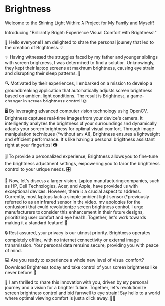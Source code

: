 # Brightness

Welcome to the Shining Light Within: A Project for My Family and Myself!

Introducing "Brilliantly Bright: Experience Visual Comfort with Brightness!"

👋 Hello everyone! I am delighted to share the personal journey that led to the creation of Brightness. 💡

✨ Having witnessed the struggles faced by my father and younger siblings with screen brightness, I was determined to find a solution. Unknowingly, they kept their laptop screens at maximum brightness, causing eye strain and disrupting their sleep patterns. 👀

🔍 Motivated by their experiences, I embarked on a mission to develop a groundbreaking application that automatically adjusts screen brightness based on ambient light conditions. The result is Brightness, a game-changer in screen brightness control! 🌞

🖥️ By leveraging advanced computer vision technology using OpenCV, Brightness captures real-time images from your device's camera. It intelligently analyzes the brightness of your surroundings and dynamically adapts your screen brightness for optimal visual comfort. Through image manipulation techniques (*without any AI), Brightness ensures a lightweight and efficient performance. It's like having a personal brightness assistant right at your fingertips! 📷

🎚️ To provide a personalized experience, Brightness allows you to fine-tune the brightness adjustment settings, empowering you to tailor the brightness control to your unique needs. 🎛️

🚀 Now, let's discuss a larger vision. Laptop manufacturing companies, such as HP, Dell Technologies, Acer, and Apple, have provided us with exceptional devices. However, there is a crucial aspect to address. Currently, most laptops lack a simple ambient light sensor (*previously referred to as an infrared sensor in the video, my apologies for the confusion) that could revolutionize screen brightness control. I urge manufacturers to consider this enhancement in their future designs, prioritizing user comfort and eye health. Together, let's work towards making it a standard feature! 🌟

🔒 Rest assured, your privacy is our utmost priority. Brightness operates completely offline, with no internet connectivity or external image transmission. Your personal data remains secure, providing you with peace of mind.

💻 Are you ready to experience a whole new level of visual comfort? Download Brightness today and take control of your screen brightness like never before! 🌈

🙏 I am thrilled to share this innovation with you, driven by my personal journey and a vision for a brighter future. Together, let's revolutionize screen brightness control and bid farewell to eye strain! Say hello to a world where optimal viewing comfort is just a click away. 🌟💙
